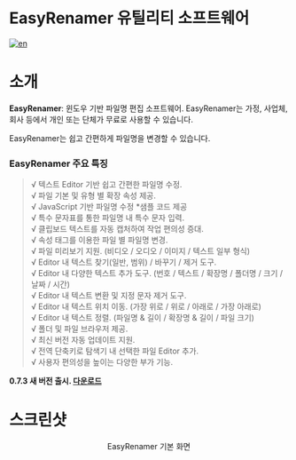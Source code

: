 # EasyRenamer 유틸리티 소프트웨어
[![en](https://img.shields.io/badge/language-english-green.svg)](https://github.com/swengkr/EasyRenamer)

소개
====

**EasyRenamer**: 윈도우 기반 파일명 편집 소프트웨어. EasyRenamer는 가정, 사업체, 회사 등에서 개인 또는 단체가 무료로 사용할 수 있습니다.

EasyRenamer는 쉽고 간편하게 파일명을 변경할 수 있습니다.

<h3>EasyRenamer 주요 특징</h3>

> √ 텍스트 Editor 기반 쉽고 간편한 파일명 수정.<br>
> √ 파일 기본 및 유형 별 확장 속성 제공.<br>
> √ JavaScript 기반 파일명 수정 *샘플 코드 제공<br>
> √ 특수 문자표를 통한 파일명 내 특수 문자 입력.<br>
> √ 클립보드 텍스트를 자동 캡처하여 작업 편의성 증대.<br>
> √ 속성 태그를 이용한 파일 별 파일명 변경.<br>
> √ 파일 미리보기 지원. (비디오 / 오디오 / 이미지 / 텍스트 일부 형식)<br>
> √ Editor 내 텍스트 찾기(일반, 범위) / 바꾸기 / 제거 도구.<br>
> √ Editor 내 다양한 텍스트 추가 도구. (번호 / 텍스트 / 확장명 / 폴더명 / 크기 / 날짜 / 시간)<br>
> √ Editor 내 텍스트 변환 및 지정 문자 제거 도구.<br>
> √ Editor 내 텍스트 위치 이동. (가장 위로 / 위로 / 아래로 / 가장 아래로)<br>
> √ Editor 내 텍스트 정렬. (파일명 & 길이 / 확장명 & 길이 / 파일 크기)<br>
> √ 폴더 및 파일 브라우저 제공.<br>
> √ 최신 버전 자동 업데이트 지원.<br>
> √ 전역 단축키로 탐색기 내 선택한 파일 Editor 추가.<br>
> √ 사용자 편의성을 높이는 다양한 부가 기능.<br>

**0.7.3 새 버전 출시. [다운로드](https://file2.me/d/2n4r44 "Download")**

스크린샷
========
<p align="center">
    <img alt="" title="EasyRenamer main screen" src="https://raw.githubusercontent.com/swengkr/EasyRenamer/main/images/readme/kr/1.png"><br>
  EasyRenamer 기본 화면<br><br>
  <img alt="" title="" src="https://raw.githubusercontent.com/swengkr/EasyRenamer/main/images/readme/kr/2.png"><br>
  <br>
  <img alt="" title="" src="https://raw.githubusercontent.com/swengkr/EasyRenamer/main/images/readme/kr/3.png"><br>
  <br>
  <img alt="" title="" src="https://raw.githubusercontent.com/swengkr/EasyRenamer/main/images/readme/kr/4.png"><br>
  <br>
  <img alt="" title="" src="https://raw.githubusercontent.com/swengkr/EasyRenamer/main/images/readme/kr/5.png"><br>
  <br>
  <img alt="" title="" src="https://raw.githubusercontent.com/swengkr/EasyRenamer/main/images/readme/kr/6.png"><br>
  <br>
  <img alt="" title="" src="https://raw.githubusercontent.com/swengkr/EasyRenamer/main/images/readme/kr/7.png"><br>
  <br>
  <img alt="" title="" src="https://raw.githubusercontent.com/swengkr/EasyRenamer/main/images/readme/kr/8.png"><br>
  <br>
  <img alt="" title="" src="https://raw.githubusercontent.com/swengkr/EasyRenamer/main/images/readme/kr/9.png"><br>
  <br>
  <img alt="" title="" src="https://raw.githubusercontent.com/swengkr/EasyRenamer/main/images/readme/kr/10.png"><br>
  <br>
  <img alt="" title="" src="https://raw.githubusercontent.com/swengkr/EasyRenamer/main/images/readme/kr/11.png"><br>
  <br>
  <img alt="" title="" src="https://raw.githubusercontent.com/swengkr/EasyRenamer/main/images/readme/kr/12.png"><br>
  <br>
  <img alt="" title="" src="https://raw.githubusercontent.com/swengkr/EasyRenamer/main/images/readme/kr/13.png"><br>
  <br>
  <img alt="" title="" src="https://raw.githubusercontent.com/swengkr/EasyRenamer/main/images/readme/kr/14.png"><br>
  <br>
  <img alt="" title="" src="https://raw.githubusercontent.com/swengkr/EasyRenamer/main/images/readme/kr/15.png"><br>
  <br>
  <img alt="" title="" src="https://raw.githubusercontent.com/swengkr/EasyRenamer/main/images/readme/kr/16.png"><br>
  <br>
  <img alt="" title="" src="https://raw.githubusercontent.com/swengkr/EasyRenamer/main/images/readme/kr/17.png"><br>
  <br>
  <img alt="" title="" src="https://raw.githubusercontent.com/swengkr/EasyRenamer/main/images/readme/kr/18.png"><br>
  <br>
  <img alt="" title="" src="https://raw.githubusercontent.com/swengkr/EasyRenamer/main/images/readme/kr/19.png"><br>
  <br>
  <img alt="" title="" src="https://raw.githubusercontent.com/swengkr/EasyRenamer/main/images/readme/kr/20.png"><br>
  <br>
  <img alt="" title="" src="https://raw.githubusercontent.com/swengkr/EasyRenamer/main/images/readme/kr/21.png"><br>
  <br>
</p>
